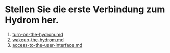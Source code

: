 # Stellen Sie die erste Verbindung zum Hydrom her.

1. [turn-on-the-hydrom.md](turn-on-the-hydrom.md "mention")
2. [wakeup-the-hydrom.md](wakeup-the-hydrom.md "mention")
3. [access-to-the-user-interface.md](access-to-the-user-interface.md "mention")

